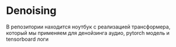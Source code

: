 # Denoising
В репозитории находится ноутбук с реализацией трансформера, который мы применяем для денойзинга аудио, pytorch модель и tensorboard логи
